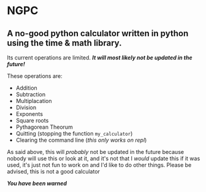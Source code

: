 # NGPC
## A no-good python calculator written in python using the time & math library. 

Its current operations are limited. 
***It will  most likely not be updated in the future!*** 

These operations are:
* Addition
* Subtraction
* Multiplacation
* Division
* Exponents
* Square roots
* Pythagorean Theorum
* Quitting (stopping the function `my_calculator`)
* Clearing the command line (*this only works on repl*)

As said above, this will *probably* not be updated in the future because nobody will use this or look at it, and it's not that I *would* update this if it was used, it's just not fun to work on and I'd like to do other things. Please be advised, this is not a good calculator 

***You have been warned***
